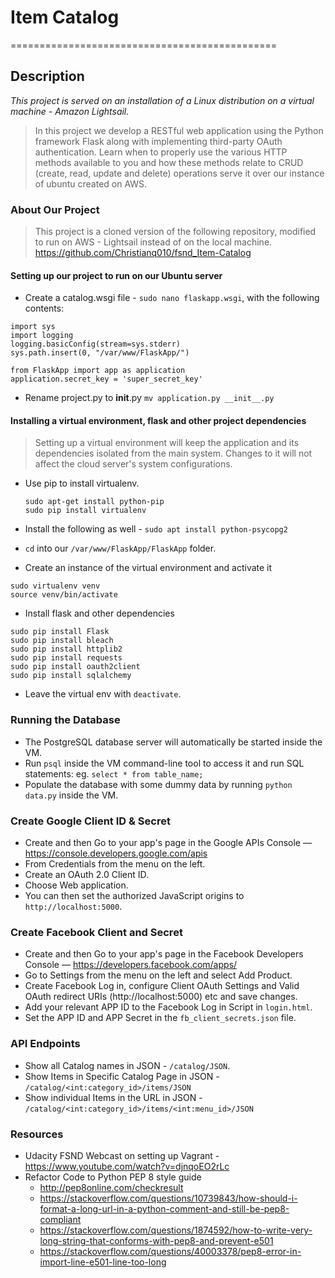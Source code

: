 # Item Catalog
==============================================

## Description

_This project is served on an installation of a Linux distribution on a virtual machine - Amazon Lightsail._

> In this project we develop a RESTful web application using the Python framework Flask along with implementing third-party OAuth authentication. Learn when to properly use the various HTTP methods available to you and how these methods relate to CRUD (create, read, update and delete) operations serve it over our instance of ubuntu created on AWS.

### About Our Project

> This project is a cloned version of the following repository, modified to run on AWS - Lightsail instead of on the local machine.
https://github.com/Christianq010/fsnd_Item-Catalog


#### Setting up our project to run on our Ubuntu server
* Create a catalog.wsgi file - `sudo nano flaskapp.wsgi`,
with the following contents:
 ```
import sys
import logging
logging.basicConfig(stream=sys.stderr)
sys.path.insert(0, "/var/www/FlaskApp/")

from FlaskApp import app as application
application.secret_key = 'super_secret_key'
 ```
* Rename project.py to __init__.py `mv application.py __init__.py`

#### Installing a virtual environment, flask and other project dependencies
> Setting up a virtual environment will keep the application and its dependencies isolated from the main system. Changes to it will not affect the cloud server's system configurations.

* Use pip to install virtualenv.
  ```
  sudo apt-get install python-pip
  sudo pip install virtualenv
  ```
*  Install the following as well - `sudo apt install python-psycopg2`

* `cd` into our `/var/www/FlaskApp/FlaskApp` folder.
* Create an instance of the virtual environment and activate it
```
sudo virtualenv venv
source venv/bin/activate
```

* Install flask and other dependencies
```
sudo pip install Flask
sudo pip install bleach 
sudo pip install httplib2
sudo pip install requests
sudo pip install oauth2client 
sudo pip install sqlalchemy
```
* Leave the virtual env with `deactivate`.



### Running the Database
* The PostgreSQL database server will automatically be started inside the VM.
 * Run `psql` inside the VM command-line tool to access it and run SQL statements: eg. `select * from table_name;`
* Populate the database with some dummy data by running `python data.py` inside the VM.


### Create Google Client ID & Secret
* Create and then Go to your app's page in the Google APIs Console — https://console.developers.google.com/apis
* From Credentials from the menu on the left.
* Create an OAuth 2.0 Client ID.
* Choose Web application.
* You can then set the authorized JavaScript origins to `http://localhost:5000`.

### Create Facebook Client and Secret
* Create and then Go to your app's page in the Facebook Developers Console — https://developers.facebook.com/apps/
* Go to Settings from the menu on the left and select Add Product.
* Create Facebook Log in, configure Client OAuth Settings and Valid OAuth redirect URIs (http://localhost:5000) etc and save changes.
* Add your relevant APP ID to the Facebook Log in Script in `login.html`.
* Set the APP ID and APP Secret in the `fb_client_secrets.json` file.

### API Endpoints
* Show all Catalog names in JSON - `/catalog/JSON`.
* Show Items in Specific Catalog Page in JSON - `/catalog/<int:category_id>/items/JSON`
* Show individual Items in the URL in JSON - `/catalog/<int:category_id>/items/<int:menu_id>/JSON`


### Resources
* Udacity FSND Webcast on setting up Vagrant - https://www.youtube.com/watch?v=djnqoEO2rLc
* Refactor Code to Python PEP 8 style guide
  * http://pep8online.com/checkresult
  * https://stackoverflow.com/questions/10739843/how-should-i-format-a-long-url-in-a-python-comment-and-still-be-pep8-compliant
  * https://stackoverflow.com/questions/1874592/how-to-write-very-long-string-that-conforms-with-pep8-and-prevent-e501
  * https://stackoverflow.com/questions/40003378/pep8-error-in-import-line-e501-line-too-long
